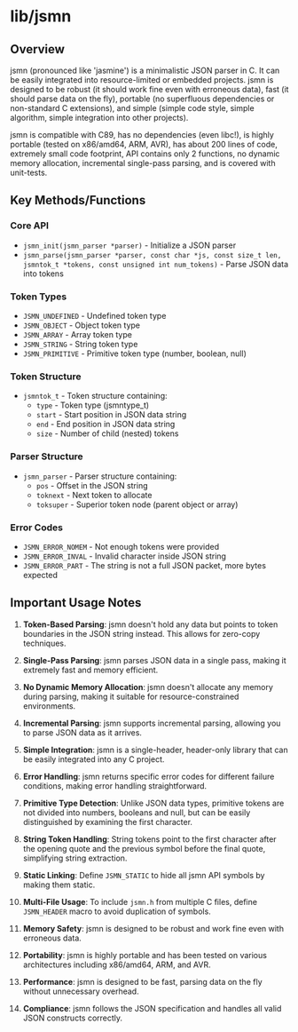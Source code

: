 # lib/jsmn

## Overview

jsmn (pronounced like 'jasmine') is a minimalistic JSON parser in C. It can be easily integrated into resource-limited or embedded projects. jsmn is designed to be robust (it should work fine even with erroneous data), fast (it should parse data on the fly), portable (no superfluous dependencies or non-standard C extensions), and simple (simple code style, simple algorithm, simple integration into other projects).

jsmn is compatible with C89, has no dependencies (even libc!), is highly portable (tested on x86/amd64, ARM, AVR), has about 200 lines of code, extremely small code footprint, API contains only 2 functions, no dynamic memory allocation, incremental single-pass parsing, and is covered with unit-tests.

## Key Methods/Functions

### Core API
- `jsmn_init(jsmn_parser *parser)` - Initialize a JSON parser
- `jsmn_parse(jsmn_parser *parser, const char *js, const size_t len, jsmntok_t *tokens, const unsigned int num_tokens)` - Parse JSON data into tokens

### Token Types
- `JSMN_UNDEFINED` - Undefined token type
- `JSMN_OBJECT` - Object token type
- `JSMN_ARRAY` - Array token type
- `JSMN_STRING` - String token type
- `JSMN_PRIMITIVE` - Primitive token type (number, boolean, null)

### Token Structure
- `jsmntok_t` - Token structure containing:
  - `type` - Token type (jsmntype_t)
  - `start` - Start position in JSON data string
  - `end` - End position in JSON data string
  - `size` - Number of child (nested) tokens

### Parser Structure
- `jsmn_parser` - Parser structure containing:
  - `pos` - Offset in the JSON string
  - `toknext` - Next token to allocate
  - `toksuper` - Superior token node (parent object or array)

### Error Codes
- `JSMN_ERROR_NOMEM` - Not enough tokens were provided
- `JSMN_ERROR_INVAL` - Invalid character inside JSON string
- `JSMN_ERROR_PART` - The string is not a full JSON packet, more bytes expected

## Important Usage Notes

1. **Token-Based Parsing**: jsmn doesn't hold any data but points to token boundaries in the JSON string instead. This allows for zero-copy techniques.

2. **Single-Pass Parsing**: jsmn parses JSON data in a single pass, making it extremely fast and memory efficient.

3. **No Dynamic Memory Allocation**: jsmn doesn't allocate any memory during parsing, making it suitable for resource-constrained environments.

4. **Incremental Parsing**: jsmn supports incremental parsing, allowing you to parse JSON data as it arrives.

5. **Simple Integration**: jsmn is a single-header, header-only library that can be easily integrated into any C project.

6. **Error Handling**: jsmn returns specific error codes for different failure conditions, making error handling straightforward.

7. **Primitive Type Detection**: Unlike JSON data types, primitive tokens are not divided into numbers, booleans and null, but can be easily distinguished by examining the first character.

8. **String Token Handling**: String tokens point to the first character after the opening quote and the previous symbol before the final quote, simplifying string extraction.

9. **Static Linking**: Define `JSMN_STATIC` to hide all jsmn API symbols by making them static.

10. **Multi-File Usage**: To include `jsmn.h` from multiple C files, define `JSMN_HEADER` macro to avoid duplication of symbols.

11. **Memory Safety**: jsmn is designed to be robust and work fine even with erroneous data.

12. **Portability**: jsmn is highly portable and has been tested on various architectures including x86/amd64, ARM, and AVR.

13. **Performance**: jsmn is designed to be fast, parsing data on the fly without unnecessary overhead.

14. **Compliance**: jsmn follows the JSON specification and handles all valid JSON constructs correctly.
